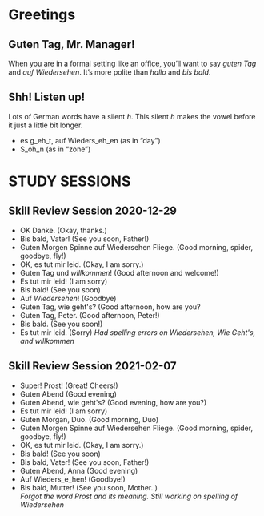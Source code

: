 # Greetings

## Guten Tag, Mr. Manager!
When you are in a formal setting like an office, you’ll want to say _guten Tag_  and _auf Wiedersehen_. It’s more polite than _hallo_  and _bis bald_.

## Shh! Listen up!
Lots of German words have a silent _h_. This silent _h_ makes the vowel before it just a little bit longer.

* es g_eh_t, auf Wieders_eh_en (as in “day”)
* S_oh_n (as in “zone”) 

# STUDY SESSIONS
## Skill Review Session 2020-12-29
* OK Danke. (Okay, thanks.)
* Bis bald, Vater! (See you soon, Father!)
* Guten Morgen Spinne auf Wiedersehen Fliege. (Good morning, spider, goodbye, fly!)
* OK, es tut mir leid. (Okay, I am sorry.)
* Guten Tag und _willkommen_! (Good afternoon and welcome!)
* Es tut mir leid!  (I am sorry) 
* Bis bald! (See you soon)
* Auf _Wiedersehen_!  (Goodbye)
* Guten Tag, wie geht's? (Good afternoon, how are you?
* Guten Tag, Peter.  (Good afternoon, Peter!) 
* Bis bald. (See you soon!)
* Es tut mir leid.  (Sorry)
*Had spelling errors on Wiedersehen, Wie Geht's, and willkommen*


## Skill Review Session 2021-02-07 
* Super! Prost!  (Great! Cheers!) 
* Guten Abend (Good evening)
* Guten Abend, wie geht's? (Good evening, how are you?) 
* Es tut mir leid!  (I am sorry) 
* Guten Morgan, Duo.  (Good morning, Duo)
* Guten Morgen Spinne auf Wiedersehen Fliege. (Good morning, spider, goodbye, fly!)
* OK, es tut mir leid. (Okay, I am sorry.)
* Bis bald! (See you soon)
* Bis bald, Vater! (See you soon, Father!)
* Guten Abend, Anna (Good evening)
* Auf Wieders_e_hen!  (Goodbye!)
* Bis bald, Mutter! (See you soon, Mother. )<br>
*Forgot the word Prost and its meaning.  Still working on spelling of Wiedersehen*<br>
